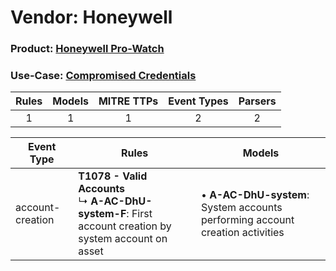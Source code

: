 Vendor: Honeywell
=================
### Product: [Honeywell Pro-Watch](../ds_honeywell_honeywell_pro-watch.md)
### Use-Case: [Compromised Credentials](../../../../UseCases/uc_compromised_credentials.md)

| Rules | Models | MITRE TTPs | Event Types | Parsers |
|:-----:|:------:|:----------:|:-----------:|:-------:|
|   1   |   1    |     1      |      2      |    2    |

| Event Type       | Rules                                                                                                           | Models                                                                            |
| ---------------- | --------------------------------------------------------------------------------------------------------------- | --------------------------------------------------------------------------------- |
| account-creation | <b>T1078 - Valid Accounts</b><br> ↳ <b>A-AC-DhU-system-F</b>: First account creation by system account on asset |  • <b>A-AC-DhU-system</b>: System accounts performing account creation activities |
